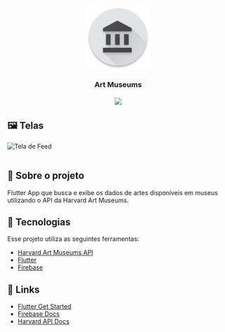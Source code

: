 <p align="center">
  <img src="icons/res/mipmap-xxhdpi/art_museums_launcher.png"/>
</p>

 


<h3 align="center">Art Museums <br/> <br/>
 <img src="https://img.shields.io/github/license/lucaspassini/app_art_museums?style=flat&logo">
</h3>


## 🖼 Telas

<img src="https://user-images.githubusercontent.com/47937044/98612003-f2af0e00-22d1-11eb-9dea-061fac46dcd1.png" alt="Tela de Feed" width="250"/>
<br></br>

## :pushpin: Sobre o projeto
Flutter App que busca e exibe os dados de artes disponíveis em museus utilizando o API da Harvard Art Museums.


## 🚀 Tecnologias

Esse projeto utiliza as seguintes ferramentas:

- [Harvard Art Museums API](https://www.harvardartmuseums.org/collections/api)
- [Flutter](https://flutter.dev/)
- [Firebase](https://firebase.google.com/)



## 🔗 Links 

- [Flutter Get Started](https://flutter.dev/docs/get-started/codelab)
- [Firebase Docs](https://firebase.google.com/docs/)
- [Harvard API Docs](https://github.com/harvardartmuseums/api-docs)
